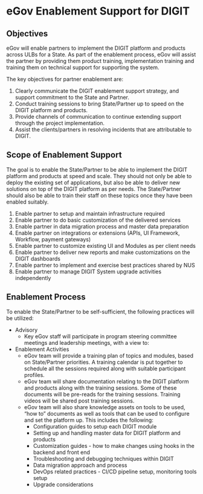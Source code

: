 # eGov Enablement Support for DIGIT

## Objectives

eGov will enable partners to implement the DIGIT platform and products across ULBs for a State. As part of the enablement process, eGov will assist the partner by providing them product training, implementation training and training them on technical support for supporting the system.

The key objectives for partner enablement are:

1. Clearly communicate the DIGIT enablement support strategy, and support commitment to the State and Partner.
2. Conduct training sessions to bring State/Partner up to speed on the DIGIT platform and products.
3. Provide channels of communication to continue extending support through the project implementation.
4. Assist the clients/partners in resolving incidents that are attributable to DIGIT.

## Scope of Enablement Support

The goal is to enable the State/Partner to be able to implement the DIGIT platform and products at speed and scale. They should not only be able to deploy the existing set of applications, but also be able to deliver new solutions on top of the DIGIT platform as per needs. The State/Partner should also be able to train their staff on these topics once they have been enabled suitably.

1. Enable partner to setup and maintain infrastructure required
2. Enable partner to do basic customization of the delivered services
3. Enable partner in data migration process and master data preparation
4. Enable partner on integrations or extensions \(APIs, UI Framework, Workflow, payment gateways\)
5. Enable partner to customize existing UI and Modules as per client needs
6. Enable partner to deliver new reports and make customizations on the DIGIT dashboards
7. Enable partner to implement and exercise best practices shared by NUS
8. Enable partner to manage DIGIT System upgrade activities independently

## Enablement Process

To enable the State/Partner to be self-sufficient, the following practices will be utilized:

* Advisory
  * Key eGov staff will participate in program steering committee meetings and leadership meetings, with a view to:
* Enablement Activities
  * eGov team will provide a training plan of topics and modules, based on State/Partner priorities. A training calendar is put together to schedule all the sessions required along with suitable participant profiles.
  * eGov team will share documentation relating to the DIGIT platform and products along with the training sessions. Some of these documents will be pre-reads for the training sessions. Training videos will be shared post training sessions.
  * eGov team will also share knowledge assets on tools to be used, “how to” documents as well as tools that can be used to configure and set the platform up. This includes the following:
    * Configuration guides to setup each DIGIT module
    * Setting up and handling master data for DIGIT platform and products
    * Customization guides - how to make changes using hooks in the backend and front end
    * Troubleshooting and debugging techniques within DIGIT
    * Data migration approach and process
    * DevOps related practices - CI/CD pipeline setup, monitoring tools setup
    * Upgrade considerations


